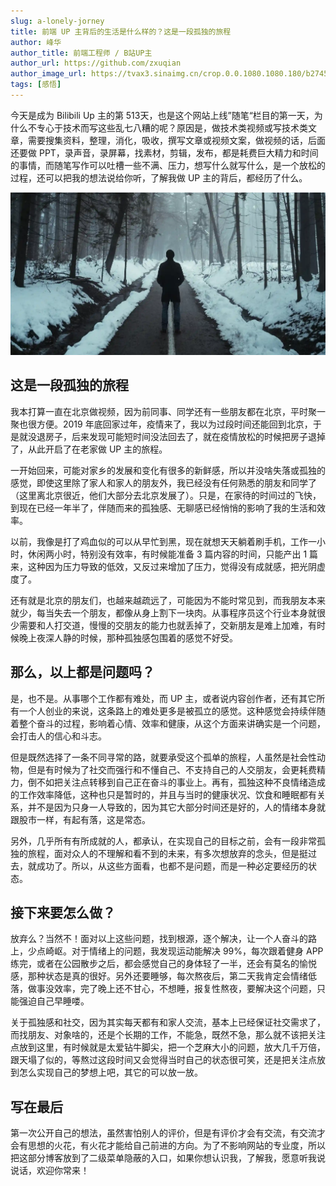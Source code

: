 ```yaml
---
slug: a-lonely-jorney
title: 前端 UP 主背后的生活是什么样的？这是一段孤独的旅程
author: 峰华
author_title: 前端工程师 / B站UP主
author_url: https://github.com/zxuqian
author_image_url: https://tvax3.sinaimg.cn/crop.0.0.1080.1080.180/b2745d44ly8g8s4muqeggj20u00u0n0k.jpg?KID=imgbed,tva&Expires=1582389585&ssig=EvXmyu%2FXsX
tags: [感悟]
---
```


今天是成为 Bilibili Up 主的第 513天，也是这个网站上线”随笔“栏目的第一天，为什么不专心于技术而写这些乱七八糟的呢？原因是，做技术类视频或写技术类文章，需要搜集资料，整理，消化，吸收，撰写文章或视频文案，做视频的话，后面还要做 PPT，录声音，录屏幕，找素材，剪辑，发布，都是耗费巨大精力和时间的事情，而随笔写作可以吐槽一些不满、压力，想写什么就写什么，是一个放松的过程，还可以把我的想法说给你听，了解我做 UP 主的背后，都经历了什么。

![img](./img/2021-05-20-13-28-12.webp)

## 这是一段孤独的旅程

我本打算一直在北京做视频，因为前同事、同学还有一些朋友都在北京，平时聚一聚也很方便。2019 年底回家过年，疫情来了，我以为过段时间还能回到北京，于是就没退房子，后来发现可能短时间没法回去了，就在疫情放松的时候把房子退掉了，从此开启了在老家做 UP 主的旅程。

<!-- truncate -->

一开始回来，可能对家乡的发展和变化有很多的新鲜感，所以并没啥失落或孤独的感觉，即使这里除了家人和家人的朋友外，我已经没有任何熟悉的朋友和同学了（这里离北京很近，他们大部分去北京发展了）。只是，在家待的时间过的飞快，到现在已经一年半了，伴随而来的孤独感、无聊感已经悄悄的影响了我的生活和效率。

以前，我像是打了鸡血似的可以从早忙到黑，现在就想天天躺着刷手机，工作一小时，休闲两小时，特别没有效率，有时候能准备 3 篇内容的时间，只能产出 1 篇来，这种因为压力导致的低效，又反过来增加了压力，觉得没有成就感，把光阴虚度了。

还有就是北京的朋友们，也越来越疏远了，可能因为不能时常见到，而我朋友本来就少，每当失去一个朋友，都像从身上割下一块肉。从事程序员这个行业本身就很少需要和人打交道，慢慢的交朋友的能力也就丢掉了，交新朋友是难上加难，有时候晚上夜深人静的时候，那种孤独感包围着的感觉不好受。

## 那么，以上都是问题吗？

是，也不是。从事哪个工作都有难处，而 UP 主，或者说内容创作者，还有其它所有一个人创业的来说，这条路上的难处更多是被孤立的感觉。这种感觉会持续伴随着整个奋斗的过程，影响着心情、效率和健康，从这个方面来讲确实是一个问题，会打击人的信心和斗志。

但是既然选择了一条不同寻常的路，就要承受这个孤单的旅程，人虽然是社会性动物，但是有时候为了社交而强行和不懂自己、不支持自己的人交朋友，会更耗费精力，倒不如把关注点转移到自己正在奋斗的事业上。再有，孤独这种不良情绪造成的工作效率降低，这种也只是暂时的，并且与当时的健康状况、饮食和睡眠都有关系，并不是因为只身一人导致的，因为其它大部分时间还是好的，人的情绪本身就跟股市一样，有起有落，这是常态。

另外，几乎所有有所成就的人，都承认，在实现自己的目标之前，会有一段非常孤独的旅程，面对众人的不理解和看不到的未来，有多次想放弃的念头，但是挺过去，就成功了。所以，从这些方面看，也都不是问题，而是一种必定要经历的状态。

## 接下来要怎么做？

放弃么？当然不！面对以上这些问题，找到根源，逐个解决，让一个人奋斗的路上，少点崎岖。对于情绪上的问题，我发现运动能解决 99%，每次跟着健身 APP 练完，或者在公园散步之后，都会感觉自己的身体轻了一半，还会有莫名的愉悦感，那种状态是真的很好。另外还要睡够，每次熬夜后，第二天我肯定会情绪低落，做事没效率，完了晚上还不甘心，不想睡，报复性熬夜，要解决这个问题，只能强迫自己早睡喽。

关于孤独感和社交，因为其实每天都有和家人交流，基本上已经保证社交需求了，而找朋友、对象啥的，还是个长期的工作，不能急，既然不急，那么就不该把关注点放到这里，有时候就是太爱钻牛脚尖，把一个芝麻大小的问题，放大几千万倍，跟天塌了似的，等熬过这段时间又会觉得当时自己的状态很可笑，还是把关注点放到怎么实现自己的梦想上吧，其它的可以放一放。

## 写在最后

第一次公开自己的想法，虽然害怕别人的评价，但是有评价才会有交流，有交流才会有思想的火花，有火花才能给自己前进的方向。为了不影响网站的专业度，所以把这部分博客放到了二级菜单隐蔽的入口，如果你想认识我，了解我，愿意听我说说话，欢迎你常来！